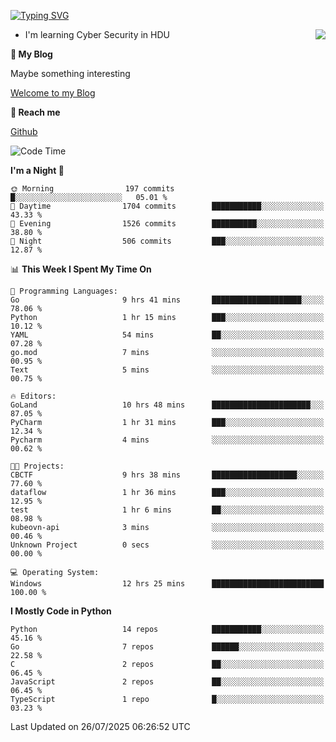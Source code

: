 [![Typing SVG](https://readme-typing-svg.herokuapp.com?font=Fira+Code&pause=1000&random=false&width=450&height=60&lines=Hello+%F0%9F%91%8B%F0%9F%8F%BB;I'm+JBNRZ)](https://git.io/typing-svg)

<a href="#">
  <img align="right" src="https://github-readme-stats.vercel.app/api?username=JBNRZ&show_icons=true&bg_color=15,f2f7fd,E0EAFC" />
</a>

- I'm learning Cyber Security in HDU

 **🌱 My Blog**

Maybe something interesting

[Welcome to my Blog](https://jbnrz.com.cn/)

 **💬 Reach me** 

[Github](https://github.com/JBNRZ)


<!--START_SECTION:waka-->
![Code Time](http://img.shields.io/badge/Code%20Time-1%2C328%20hrs%2044%20mins-blue)

**I'm a Night 🦉** 

```text
🌞 Morning                197 commits         █░░░░░░░░░░░░░░░░░░░░░░░░   05.01 % 
🌆 Daytime                1704 commits        ███████████░░░░░░░░░░░░░░   43.33 % 
🌃 Evening                1526 commits        ██████████░░░░░░░░░░░░░░░   38.80 % 
🌙 Night                  506 commits         ███░░░░░░░░░░░░░░░░░░░░░░   12.87 % 
```


📊 **This Week I Spent My Time On** 

```text
💬 Programming Languages: 
Go                       9 hrs 41 mins       ████████████████████░░░░░   78.06 % 
Python                   1 hr 15 mins        ███░░░░░░░░░░░░░░░░░░░░░░   10.12 % 
YAML                     54 mins             ██░░░░░░░░░░░░░░░░░░░░░░░   07.28 % 
go.mod                   7 mins              ░░░░░░░░░░░░░░░░░░░░░░░░░   00.95 % 
Text                     5 mins              ░░░░░░░░░░░░░░░░░░░░░░░░░   00.75 % 

🔥 Editors: 
GoLand                   10 hrs 48 mins      ██████████████████████░░░   87.05 % 
PyCharm                  1 hr 31 mins        ███░░░░░░░░░░░░░░░░░░░░░░   12.34 % 
Pycharm                  4 mins              ░░░░░░░░░░░░░░░░░░░░░░░░░   00.62 % 

🐱‍💻 Projects: 
CBCTF                    9 hrs 38 mins       ███████████████████░░░░░░   77.60 % 
dataflow                 1 hr 36 mins        ███░░░░░░░░░░░░░░░░░░░░░░   12.95 % 
test                     1 hr 6 mins         ██░░░░░░░░░░░░░░░░░░░░░░░   08.98 % 
kubeovn-api              3 mins              ░░░░░░░░░░░░░░░░░░░░░░░░░   00.46 % 
Unknown Project          0 secs              ░░░░░░░░░░░░░░░░░░░░░░░░░   00.00 % 

💻 Operating System: 
Windows                  12 hrs 25 mins      █████████████████████████   100.00 % 
```

**I Mostly Code in Python** 

```text
Python                   14 repos            ███████████░░░░░░░░░░░░░░   45.16 % 
Go                       7 repos             ██████░░░░░░░░░░░░░░░░░░░   22.58 % 
C                        2 repos             ██░░░░░░░░░░░░░░░░░░░░░░░   06.45 % 
JavaScript               2 repos             ██░░░░░░░░░░░░░░░░░░░░░░░   06.45 % 
TypeScript               1 repo              █░░░░░░░░░░░░░░░░░░░░░░░░   03.23 % 
```




 Last Updated on 26/07/2025 06:26:52 UTC
<!--END_SECTION:waka-->
